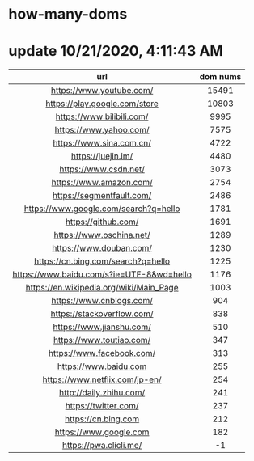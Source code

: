 # how-many-doms

# update 10/21/2020, 4:11:43 AM

url | dom nums
:-: | :-:
https://www.youtube.com/ | 15491
https://play.google.com/store | 10803
https://www.bilibili.com/ | 9995
https://www.yahoo.com/ | 7575
https://www.sina.com.cn/ | 4722
https://juejin.im/ | 4480
https://www.csdn.net/ | 3073
https://www.amazon.com/ | 2754
https://segmentfault.com/ | 2486
https://www.google.com/search?q=hello | 1781
https://github.com/ | 1691
https://www.oschina.net/ | 1289
https://www.douban.com/ | 1230
https://cn.bing.com/search?q=hello | 1225
https://www.baidu.com/s?ie=UTF-8&wd=hello | 1176
https://en.wikipedia.org/wiki/Main_Page | 1003
https://www.cnblogs.com/ | 904
https://stackoverflow.com/ | 838
https://www.jianshu.com/ | 510
https://www.toutiao.com/ | 347
https://www.facebook.com/ | 313
https://www.baidu.com | 255
https://www.netflix.com/jp-en/ | 254
http://daily.zhihu.com/ | 241
https://twitter.com/ | 237
https://cn.bing.com | 212
https://www.google.com | 182
https://pwa.clicli.me/ | -1
